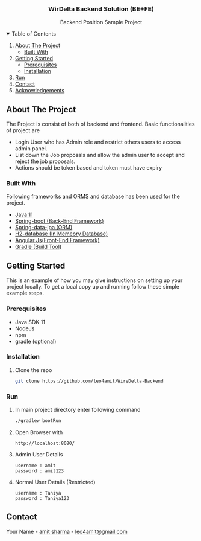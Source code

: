 

<h3 align="center">WirDelta Backend Solution (BE+FE)</h3>

  <p align="center">
     Backend Position Sample Project
    <br/>
  </p>




<!-- TABLE OF CONTENTS -->
<details open="open">
  <summary>Table of Contents</summary>
  <ol>
    <li>
      <a href="#about-the-project">About The Project</a>
      <ul>
        <li><a href="#built-with">Built With</a></li>
      </ul>
    </li>
    <li>
      <a href="#getting-started">Getting Started</a>
      <ul>
        <li><a href="#prerequisites">Prerequisites</a></li>
        <li><a href="#installation">Installation</a></li>
      </ul>
    </li>
    <li><a href="#usage">Run</a></li>
    <li><a href="#contact">Contact</a></li>
    <li><a href="#acknowledgements">Acknowledgements</a></li>
  </ol>
</details>



<!-- ABOUT THE PROJECT -->
## About The Project

The Project is consist of both of backend and frontend. Basic functionalities  of project are 

* Login User who has Admin role and restrict others users to access admin panel. 
* List down the Job proposals and allow the admin user to accept and reject the job proposals.
* Actions should be token based and token must have expiry


### Built With
Following frameworks and ORMS and database has been used for the project.
* [Java 11]()
* [Spring-boot (Back-End Framework)]()
* [Spring-data-jpa (ORM)]()
* [H2-database (In Memeory Database)]()
* [Angular Js(Front-End Framework)]()
* [Gradle (Build Tool)]()


<!-- GETTING STARTED -->
## Getting Started

This is an example of how you may give instructions on setting up your project locally.
To get a local copy up and running follow these simple example steps.

### Prerequisites

* Java SDK 11
* NodeJs 
* npm
* gradle (optional)



### Installation

1. Clone the repo
   ```sh
   git clone https://github.com/leo4amit/WireDelta-Backend
   ```

### Run

1. In main project directory enter following command
   ```sh
   ./gradlew bootRun
   ```
2. Open Browser with 
   ```JS
   http://localhost:8080/
   ```

3. Admin User Details
   ```JS
   username : amit
   password : amit123
   ```

4. Normal User Details (Restricted)
   ```JS
   username : Taniya
   password : Taniya123
   ```


<!-- CONTACT -->
## Contact

Your Name - [amit sharma](https://twitter.com/your_username) - leo4amit@gmail.com

